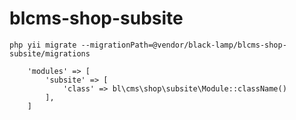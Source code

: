 # blcms-shop-subsite
```
php yii migrate --migrationPath=@vendor/black-lamp/blcms-shop-subsite/migrations
```

```
    'modules' => [
        'subsite' => [
            'class' => bl\cms\shop\subsite\Module::className()
        ],
    ]
```